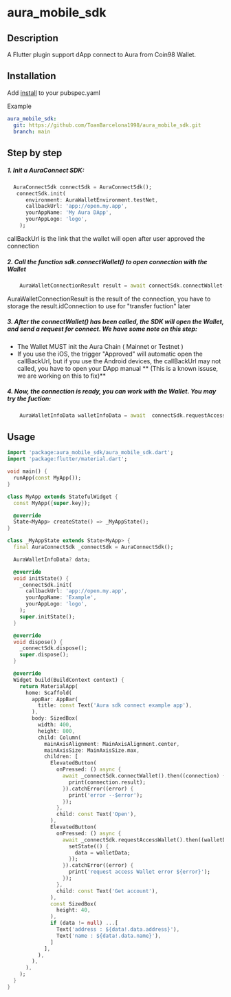 # aura_mobile_sdk

## Description
A Flutter plugin support dApp connect to Aura from Coin98 Wallet.

## Installation
Add [install](https://github.com/ToanBarcelona1998/aura_mobile_sdk.git) to your pubspec.yaml

Example

```yaml
aura_mobile_sdk:
  git: https://github.com/ToanBarcelona1998/aura_mobile_sdk.git
  branch: main
```

## Step by step

##### 1. Init a AuraConnect SDK:
``` dart
  AuraConnectSdk connectSdk = AuraConnectSdk();
   connectSdk.init(
      environment: AuraWalletEnvironment.testNet,
      callbackUrl: 'app://open.my.app',
      yourAppName: 'My Aura DApp',
      yourAppLogo: 'logo',
    );
```
 callBackUrl is the link that the wallet will open after user approved the connection


##### 2. Call the function sdk.connectWallet() to open connection with the Wallet
``` dart
	AuraWalletConnectionResult result = await connectSdk.connectWallet();
```
 AuraWalletConnectionResult  is the result of the connection, you have to storage the result.idConnection to use for "transfer fuction" later
 
 
##### 3. After the **connectWallet()** has been called, the SDK will open the Wallet, and send a request for connect. We have some note on this step:
- The Wallet MUST init the Aura Chain ( Mainnet or Testnet )
- If you use the iOS, the trigger "Approved" will automatic open the callBackUrl, but if you use the Android devices, the callBackUrl may not called, you have to open your DApp manual ** (This is a known issuse, we are working on this to fix)**


##### 4. Now, the connection is ready, you can work with the Wallet. You may try the fuction: 
```dart
    AuraWalletInfoData walletInfoData = await  connectSdk.requestAccessWallet();
```


## Usage

```dart
import 'package:aura_mobile_sdk/aura_mobile_sdk.dart';
import 'package:flutter/material.dart';

void main() {
  runApp(const MyApp());
}

class MyApp extends StatefulWidget {
  const MyApp({super.key});

  @override
  State<MyApp> createState() => _MyAppState();
}

class _MyAppState extends State<MyApp> {
  final AuraConnectSdk _connectSdk = AuraConnectSdk();

  AuraWalletInfoData? data;

  @override
  void initState() {
    _connectSdk.init(
      callbackUrl: 'app://open.my.app',
      yourAppName: 'Example',
      yourAppLogo: 'logo',
    );
    super.initState();
  }

  @override
  void dispose() {
    _connectSdk.dispose();
    super.dispose();
  }

  @override
  Widget build(BuildContext context) {
    return MaterialApp(
      home: Scaffold(
        appBar: AppBar(
          title: const Text('Aura sdk connect example app'),
        ),
        body: SizedBox(
          width: 400,
          height: 800,
          child: Column(
            mainAxisAlignment: MainAxisAlignment.center,
            mainAxisSize: MainAxisSize.max,
            children: [
              ElevatedButton(
                onPressed: () async {
                  await _connectSdk.connectWallet().then((connection) {
                    print(connection.result);
                  }).catchError((error) {
                    print('error --$error');
                  });
                },
                child: const Text('Open'),
              ),
              ElevatedButton(
                onPressed: () async {
                  await _connectSdk.requestAccessWallet().then((walletData) {
                    setState(() {
                      data = walletData;
                    });
                  }).catchError((error) {
                    print('request access Wallet error ${error}');
                  });
                },
                child: const Text('Get account'),
              ),
              const SizedBox(
                height: 40,
              ),
              if (data != null) ...[
                Text('address : ${data!.data.address}'),
                Text('name : ${data!.data.name}'),
              ]
            ],
          ),
        ),
      ),
    );
  }
}

```
